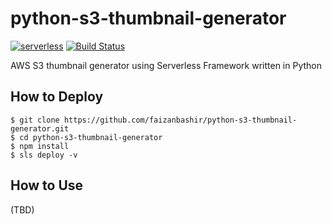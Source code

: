 # python-s3-thumbnail-generator

[![serverless](http://public.serverless.com/badges/v3.svg)](http://www.serverless.com)
[![Build Status](https://travis-ci.org/faizanbashir/python-s3-thumbnail-generator.svg?branch=master)](https://travis-ci.org/faizanbashir/python-s3-thumbnail-generator)

AWS S3 thumbnail generator using Serverless Framework written in Python

## How to Deploy

```
$ git clone https://github.com/faizanbashir/python-s3-thumbnail-generator.git
$ cd python-s3-thumbnail-generator
$ npm install
$ sls deploy -v
```

## How to Use

(TBD)